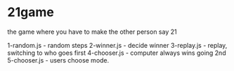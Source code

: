 # 21game
the game where you have to make the other person say 21

1-random.js - random steps 2-winner.js - decide winner 3-replay.js - replay, switching to who goes first 4-chooser.js - computer always wins going 2nd 5-chooser.js - users choose mode.
